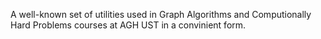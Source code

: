 A well-known set of utilities used in Graph Algorithms and Computionally Hard Problems courses at AGH UST in a convinient form.
